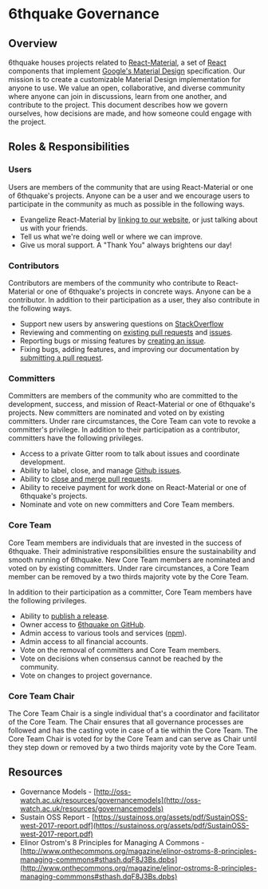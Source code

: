 # 6thquake Governance

## Overview

6thquake houses projects related to [React-Material](https://github.com/6thquake/react-material), a set of [React](https://reactjs.org/) components that implement [Google's Material Design](https://material.io/guidelines/material-design/introduction.html) specification. Our mission is to create a customizable Material Design implementation for anyone to use. We value an open, collaborative, and diverse community where anyone can join in discussions, learn from one another, and contribute to the project. This document describes how we govern ourselves, how decisions are made, and how someone could engage with the project.

## Roles & Responsibilities

### Users

Users are members of the community that are using React-Material or one of 6thquake's projects. Anyone can be a user and we encourage users to participate in the community as much as possible in the following ways.
- Evangelize React-Material by [linking to our website](https://github.com/6thquake/react-material), or just talking about us with your friends.
- Tell us what we're doing well or where we can improve.
- Give us moral support. A "Thank You" always brightens our day!

### Contributors

Contributors are members of the community who contribute to React-Material or one of 6thquake's projects in concrete ways. Anyone can be a contributor. In addition to their participation as a user, they also contribute in the following ways.
- Support new users by answering questions on [StackOverflow](https://stackoverflow.com/questions/tagged/react-material)
- Reviewing and commenting on [existing pull requests](https://github.com/6thquake/react-material/merge_requests) and [issues](https://github.com/6thquake/react-material/issues).
- Reporting bugs or missing features by [creating an issue](https://github.com/6thquake/react-material/issues/new).
- Fixing bugs, adding features, and improving our documentation by [submitting a pull request](https://github.com/6thquake/react-material/merge_requests).


### Committers

Committers are members of the community who are committed to the development, success, and mission of React-Material or one of 6thquake's projects. New committers are nominated and voted on by existing committers. Under rare circumstances, the Core Team can vote to revoke a committer's privilege. In addition to their participation as a contributor, committers have the following privileges.
- Access to a private Gitter room to talk about issues and coordinate development.
- Ability to label, close, and manage [Github issues](https://github.com/6thquake/react-material/issues).
- Ability to [close and merge pull requests](https://github.com/6thquake/react-material/merge_requests?q=is%3Apr+is%3Aclosed).
- Ability to receive payment for work done on React-Material or one of 6thquake's projects.
- Nominate and vote on new committers and Core Team members.

### Core Team

Core Team members are individuals that are invested in the success of 6thquake. Their administrative responsibilities ensure the sustainability and smooth running of 6thquake. New Core Team members are nominated and voted on by existing committers. Under rare circumstances, a Core Team member can be removed by a two thirds majority vote by the Core Team.

In addition to their participation as a committer, Core Team members have the following privileges.
- Ability to [publish a release](https://github.com/6thquake/react-material/tags).
- Owner access to [6thquake on GitHub](https://github.com/6thquake).
- Admin access to various tools and services ([npm](https://www.npmjs.com/package/react-material)).
- Admin access to all financial accounts.
- Vote on the removal of committers and Core Team members.
- Vote on decisions when consensus cannot be reached by the community.
- Vote on changes to project governance.

### Core Team Chair

The Core Team Chair is a single individual that's a coordinator and facilitator of the Core Team.
The Chair ensures that all governance processes are followed and has the casting vote in case of a
tie within the Core Team. The Core Team Chair is voted for by the Core Team and can serve as Chair
until they step down or removed by a two thirds majority vote by the Core Team.

## Resources

- Governance Models - [http://oss-watch.ac.uk/resources/governancemodels](http://oss-watch.ac.uk/resources/governancemodels)
- Sustain OSS Report - [https://sustainoss.org/assets/pdf/SustainOSS-west-2017-report.pdf](https://sustainoss.org/assets/pdf/SustainOSS-west-2017-report.pdf)
- Elinor Ostrom's 8 Principles for Managing A Commons - [http://www.onthecommons.org/magazine/elinor-ostroms-8-principles-managing-commmons#sthash.dqF8J3Bs.dpbs](http://www.onthecommons.org/magazine/elinor-ostroms-8-principles-managing-commmons#sthash.dqF8J3Bs.dpbs)
